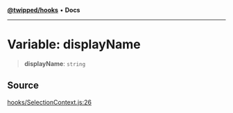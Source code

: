 [**@twipped/hooks**](../../../../README.md) • **Docs**

***

# Variable: displayName

> **displayName**: `string`

## Source

[hooks/SelectionContext.js:26](https://github.com/Twipped/hooks/blob/main/hooks/SelectionContext.js#L26)
